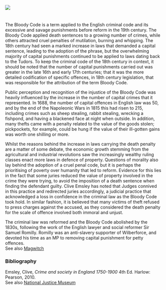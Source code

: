 <a href="https://beta.kent-maps.online"><img src="https://beta.kent-maps.online/juncture/ve-button.png"></a>
<param ve-config title="The Bloody Code" author="Martin Watts" layout="vtl" banner="https://upload.wikimedia.org/wikipedia/commons/f/fc/Westgate_055.jpg">

#

The Bloody Code is a term applied to the English criminal code and its excessive and savage punishments before reform in the 19th century.  The Bloody Code applied death sentences to a growing number of crimes, while others attracted cruel penalties of mutilation, burning and whipping. The 18th century had seen a marked increase in laws that demanded a capital sentence, leading to the adoption of the phrase, but the overwhelming majority of capital punishments continued to be applied to laws dating back to the Tudors. To keep the criminal code of the 18th century in context, it should be noted that the number of capital punishments carried out was greater in the late 16th and early 17th centuries; that it was the more detailed codification of specific offences, in 18th century legislation, that was responsible for the attribution of the term Bloody Code.  
<param ve-image url="/18c/images/Death warrant.jpeg" label="Death warrant" attribution="© Astrid Stilma By permission of Patrick Marrin. No record of this execution has been found">

Public perception and recognition of the injustice of the Bloody Code was heavily influenced by the increase in the number of capital crimes that it represented.  In 1688, the number of capital offences in English law was 50, and by the end of the Napoleonic Wars in 1815 this had risen to 215, including crimes such as sheep stealing, rabbit stealing, wrecking a fishpond, and having a blackened face at night when outside. In addition, many thefts came with a penalty related to the value of the goods stolen; pickpockets, for example, could be hung if the value of their ill-gotten gains was worth one shilling or more. 
<param ve-image url="https://upload.wikimedia.org/wikipedia/commons/c/c8/Examining_a_Sheep_Stealer_%28BM_1948%2C0214.406%29.jpg" label="Examining a sheep stealer, 1797" attribution="British Museum, Public domain, via Wikimedia Commons">

Whilst the reasons behind the increase in laws carrying the death penalty are a matter of some debate, the economic growth stemming from the agricultural and industrial revolutions saw the increasingly wealthy ruling classes enact more laws in defence of property. Questions of morality also lay behind the adoption of a cruel penal code, but it is perhaps the prioritising of poverty over humanity that led to reform. Evidence for this lies in the fact that some juries reduced the value of property involved in the crime they were trying, to avoid the imposition of a death sentence when finding the defendant guilty. Clive Emsley has noted that Judges connived in this practice and redirected juries accordingly, a judicial practice that acknowledged a loss in confidence in the criminal law as the Bloody Code took hold.  In similar fashion, it is believed that many victims of theft refused to press charges against the accused, as they considered the death penalty for the scale of offence involved both immoral and unjust.
<param ve-image url="https://upload.wikimedia.org/wikipedia/commons/d/dc/An_original_portrait_of_Captain_Swing_%28BM_1948%2C0214.941_1%29.jpg" label="An original portrait of Captain Swing, 1830" attribution="© The Trustees of the British Museum, released as CC BY-NC-SA 4.0" license="CC BY-NC-SA 4.0">

The criminal law was reformed and the Bloody Code abolished by the 1830s, following the work of the English lawyer and social reformer Sir Samuel Romilly. Romilly was an anti-slavery supporter of Wilberforce, and devoted his time as an MP to removing capital punishment for petty offences.   
See also [Magwitch](/dickens/great-expectations-curated-walk)   
<param ve-image url="https://upload.wikimedia.org/wikipedia/commons/c/c6/Sir_Samuel_Romilly.jpg" label="Sir Samuel Romilly, c.1806-10" attribution="Thomas Lawrence, Public domain, via Wikimedia Commons">

### Bibliography

Emsley, Clive, _Crime and society in England 1750-1900_  4th Ed. Harlow: Pearson, 2010.   
See also [National Justice Museum](nationaljusticemuseum.org.uk)
<param ve-image url="https://raw.githubusercontent.com/kent-map/images/main/18c/1U8A1283-01.jpg" label="Wax seal" attribution="© Astrid Stilma By permission of Patrick Marrin">
